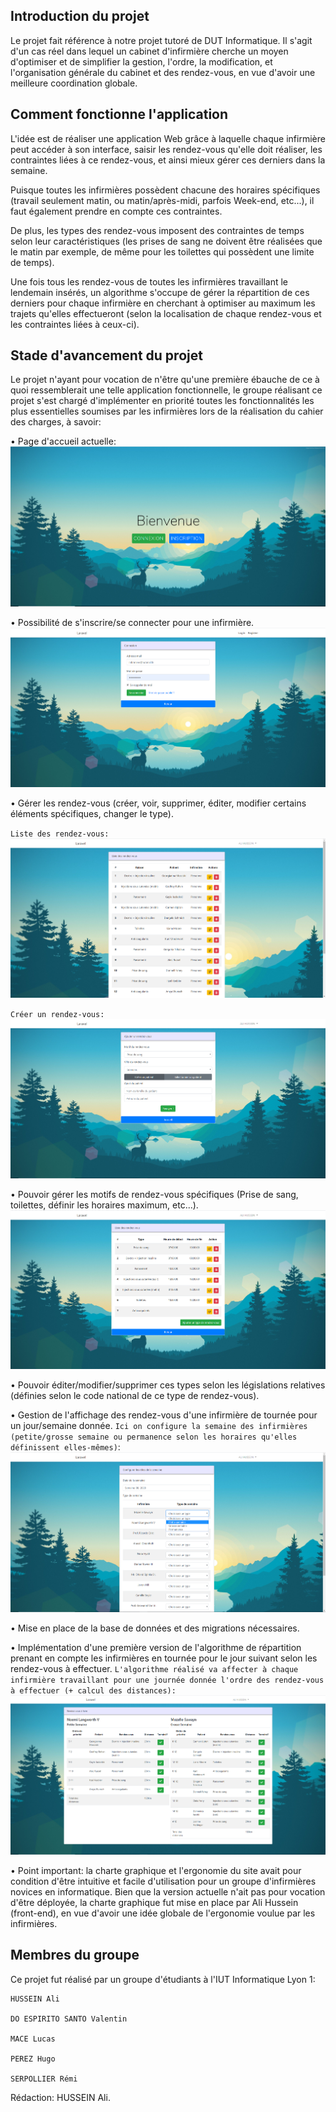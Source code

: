 ## Introduction du projet

Le projet fait référence à notre projet tutoré de DUT Informatique.
Il s'agit d'un cas réel dans lequel un cabinet d'infirmière cherche un moyen d'optimiser et de simplifier la gestion, l'ordre, la modification, et l'organisation générale du cabinet et des rendez-vous, en vue d'avoir une meilleure coordination globale.

## Comment fonctionne l'application

L'idée est de réaliser une application Web grâce à laquelle chaque infirmière peut accéder à son interface, saisir les rendez-vous qu'elle doit réaliser,  les contraintes liées à ce rendez-vous, et ainsi mieux gérer ces derniers dans la semaine.

Puisque toutes les infirmières possèdent chacune des horaires spécifiques (travail seulement matin, ou matin/après-midi, parfois Week-end, etc...), il faut également prendre en compte ces contraintes.

De plus, les types des rendez-vous imposent des contraintes de temps selon leur caractéristiques (les prises de sang ne doivent être réalisées que le matin par exemple, de même pour les toilettes qui possèdent une limite de temps).

Une fois tous les rendez-vous de toutes les infirmières travaillant le lendemain insérés, un algorithme s'occupe de gérer la répartition de ces derniers pour chaque infirmière en cherchant à optimiser au maximum les trajets qu'elles effectueront (selon la localisation de chaque rendez-vous et les contraintes liées à ceux-ci).

## Stade d'avancement du projet

Le projet n'ayant pour vocation de n'être qu'une première ébauche de ce à quoi ressemblerait une telle application fonctionnelle, le groupe réalisant ce projet s'est chargé d'implémenter en priorité toutes les fonctionnalités les plus essentielles soumises par les infirmières lors de la réalisation du cahier des charges, à savoir:

• Page d'accueil actuelle:
![alt test](screenshots/welcome.png)

• Possibilité de s'inscrire/se connecter pour une infirmière.
![alt test](screenshots/login.png)

• Gérer les rendez-vous (créer, voir, supprimer, éditer, modifier certains éléments spécifiques, changer le type).

`Liste des rendez-vous:`
![alt test](screenshots/show_rdv.png)


`Créer un rendez-vous:`
![alt test](screenshots/create_rdv.png)

• Pouvoir gérer les motifs de rendez-vous spécifiques (Prise de sang, toilettes, définir les horaires maximum, etc...).
![alt test](screenshots/show_type.png)

• Pouvoir éditer/modifier/supprimer ces types selon les législations relatives (définies selon le code national de ce type de rendez-vous).

• Gestion de l'affichage des rendez-vous d'une infirmière de tournée pour un jour/semaine donnée.
`Ici on configure la semaine des infirmières (petite/grosse semaine ou permanence selon les horaires qu'elles définissent elles-mêmes)`:
![alt test](screenshots/week_configure.png)

• Mise en place de la base de données et des migrations nécessaires.

• Implémentation d'une première version de l'algorithme de répartition prenant en compte les infirmières en tournée pour le jour suivant 
selon les rendez-vous à effectuer.
`L'algorithme réalisé va affecter à chaque infirmière travaillant pour une journée donnée l'ordre des rendez-vous à effectuer (+ calcul des distances):`
![alt test](screenshots/optimize_rdv.png)

• Point important: la charte graphique et l'ergonomie du site avait pour condition d'être intuitive et facile d'utilisation pour un groupe d'infirmières novices en informatique. Bien que la version actuelle n'ait pas pour vocation d'être déployée, la charte graphique fut mise en place par Ali Hussein (front-end), en vue d'avoir une idée globale de l'ergonomie voulue par les infirmières.
    
## Membres du groupe

Ce projet fut réalisé par un groupe d'étudiants à l'IUT Informatique Lyon 1:

    HUSSEIN Ali
    
    DO ESPIRITO SANTO Valentin
    
    MACE Lucas
    
    PEREZ Hugo
    
    SERPOLLIER Rémi
    
    
Rédaction: HUSSEIN Ali.
    
    
